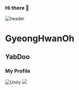 ### Hi there 👋
![header](https://capsule-render.vercel.app/api?type=waving&color=black&height=300&section=header&text=Test%20Profile&fontSize=90&fontAlignY=38&desc=This%20is%20my%20first%20profile%20Hello%20everyone%20!&descAlignY=51&descAlign=62)

# GyeongHwanOh
## YabDoo
### My Profile

<img alt="Unity" src ="https://img.shields.io/badge/Unity-FAFAFA.svg?&style=for-the-badge&logo=Unity&logoColor=black"/>
<img src="https://img.shields.io/badge/Github-181717?style=flat-square&logo=Github&logoColor=white"/>

<!--
**yabidooooo/yabidooooo** is a ✨ _special_ ✨ repository because its `README.md` (this file) appears on your GitHub profile.

Here are some ideas to get you started:

- 🔭 I’m currently working on ...
- 🌱 I’m currently learning ...
- 👯 I’m looking to collaborate on ...
- 🤔 I’m looking for help with ...
- 💬 Ask me about ...
- 📫 How to reach me: ...
- 😄 Pronouns: ...
- ⚡ Fun fact: ...
-->
